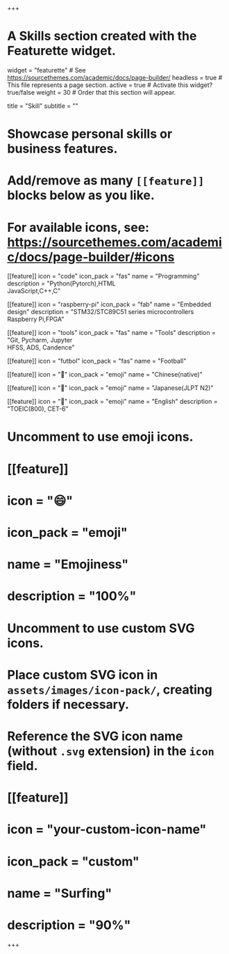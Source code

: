 +++
# A Skills section created with the Featurette widget.
widget = "featurette"  # See https://sourcethemes.com/academic/docs/page-builder/
headless = true  # This file represents a page section.
active = true  # Activate this widget? true/false
weight = 30  # Order that this section will appear.

title = "Skill"
subtitle = ""

# Showcase personal skills or business features.
# 
# Add/remove as many `[[feature]]` blocks below as you like.
# 
# For available icons, see: https://sourcethemes.com/academic/docs/page-builder/#icons

[[feature]]
  icon = "code"
  icon_pack = "fas"
  name = "Programming"
  description = "Python(Pytorch),HTML<br>JavaScript,C++,C"
  
[[feature]]
  icon = "raspberry-pi"
  icon_pack = "fab"
  name = "Embedded design"
  description = "STM32/STC89C51 series microcontrollers<br>Raspberry Pi,FPGA"
  
[[feature]]
  icon = "tools"
  icon_pack = "fas"
  name = "Tools"
  description = "Git, Pycharm, Jupyter<br>HFSS, ADS, Candence" 
  
[[feature]]
  icon = "futbol"
  icon_pack = "fas"
  name = "Football"
  
[[feature]]
  icon = "🍚"
  icon_pack = "emoji"
  name = "Chinese(native)"

[[feature]]
  icon = "🍙"
  icon_pack = "emoji"
  name = "Japanese(JLPT N2)"
  
[[feature]]
  icon = "🍟"
  icon_pack = "emoji"
  name = "English"
  description = "TOEIC(800), CET-6"
  
# Uncomment to use emoji icons.
# [[feature]]
#  icon = ":smile:"
#  icon_pack = "emoji"
#  name = "Emojiness"
#  description = "100%"  

# Uncomment to use custom SVG icons.
# Place custom SVG icon in `assets/images/icon-pack/`, creating folders if necessary.
# Reference the SVG icon name (without `.svg` extension) in the `icon` field.
# [[feature]]
#  icon = "your-custom-icon-name"
#  icon_pack = "custom"
#  name = "Surfing"
#  description = "90%"

+++
